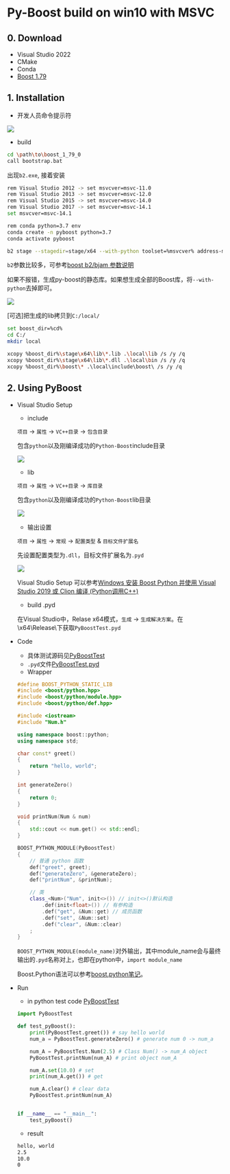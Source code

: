 # Py-Boost build on win10 with MSVC
## 0. Download
- Visual Studio 2022
- CMake
- Conda
- [Boost 1.79](https://nchc.dl.sourceforge.net/project/boost/boost/1.79.0/boost_1_79_0.zip)

## 1. Installation
- 开发人员命令提示符

![](./pics/cl0.png)

- build

```bash
cd \path\to\boost_1_79_0
call bootstrap.bat
```

出现`b2.exe`, 接着安装

```bash
rem Visual Studio 2012 -> set msvcver=msvc-11.0
rem Visual Studio 2013 -> set msvcver=msvc-12.0
rem Visual Studio 2015 -> set msvcver=msvc-14.0
rem Visual Studio 2017 -> set msvcver=msvc-14.1
set msvcver=msvc-14.1

rem conda python=3.7 env
conda create -n pyboost python=3.7
conda activate pyboost

b2 stage --stagedir=stage/x64 --with-python toolset=%msvcver% address-model=64 link=static threading=multi runtime-link=shared --build-type=complete -j8
```

`b2`参数比较多，可参考[boost b2/bjam 参数说明](https://blog.csdn.net/zhangzq86/article/details/90030094)

如果不报错，生成py-boost的静态库。如果想生成全部的Boost库，将`--with-python`去掉即可。

![](./pics/cl1.png)

[可选]把生成的lib拷贝到`C:/local/`
```bash
set boost_dir=%cd%
cd C:/
mkdir local

xcopy %boost_dir%\stage\x64\lib\*.lib .\local\lib /s /y /q
xcopy %boost_dir%\stage\x64\lib\*.dll .\local\bin /s /y /q
xcopy %boost_dir%\boost\* .\local\include\boost\ /s /y /q
```

## 2. Using PyBoost
- Visual Studio Setup

    - include

    `项目` -> `属性` -> `VC++目录` -> `包含目录`

    包含`python`以及刚编译成功的`Python-Boost`include目录

    ![](./pics/vs1.png) 

    - lib

    `项目` -> `属性` -> `VC++目录` -> `库目录`

    包含`python`以及刚编译成功的`Python-Boost`lib目录

    ![](./pics/vs2.png)

    - 输出设置

    `项目` -> `属性` -> `常规` -> `配置类型` & `目标文件扩展名`

    先设置配置类型为`.dll`，目标文件扩展名为`.pyd`

    ![](./pics/vs3.png)

    Visual Studio Setup 可以参考[Windows 安装 Boost Python 并使用 Visual Studio 2019 或 Clion 编译 (Python调用C++) ](https://blog.forgiveher.cn/posts/1574671900/)

    - build .pyd

    在Visual Studio中，Relase x64模式，`生成` -> `生成解决方案`。在\x64\Release\下获取`PyBoostTest.pyd`

- Code

    - 具体测试源码见[PyBoostTest](./code/PyBoostTest)
    - `.pyd`文件[PyBoostTest.pyd](./code/PyBoostTest/PyBoostTest.pyd)
    - Wrapper
    ```C++
    #define BOOST_PYTHON_STATIC_LIB
    #include <boost/python.hpp>
    #include <boost/python/module.hpp>
    #include <boost/python/def.hpp>

    #include <iostream>
    #include "Num.h"

    using namespace boost::python;
    using namespace std;

    char const* greet() 
    {
        return "hello, world";
    }

    int generateZero()
    {
        return 0;
    }

    void printNum(Num & num)
    {
        std::cout << num.get() << std::endl;
    }

    BOOST_PYTHON_MODULE(PyBoostTest)
    {
        // 普通 python 函数
        def("greet", greet);
        def("generateZero", &generateZero);
        def("printNum", &printNum);

        // 类
        class_<Num>("Num", init<>()) // init<>()默认构造
            .def(init<float>()) // 有参构造
            .def("get", &Num::get) // 成员函数
            .def("set", &Num::set)
            .def("clear", &Num::clear)
        ;
    }
    ```

    `BOOST_PYTHON_MODULE(module_name)`对外输出，其中module_name会与最终输出的`.pyd`名称对上，也即在python中，`import module_name`

    Boost.Python语法可以参考[boost.python笔记](https://www.jianshu.com/p/0fee49c58caa)。

- Run

    - in python test code [PyBoostTest](./code/PyBoostTest/PyBoostTest.py)

    ```Python
    import PyBoostTest

    def test_pyBoost():
        print(PyBoostTest.greet()) # say hello world
        num_a = PyBoostTest.generateZero() # generate num 0 -> num_a

        num_A = PyBoostTest.Num(2.5) # Class Num() -> num_A object
        PyBoostTest.printNum(num_A) # print object num_A

        num_A.set(10.0) # set
        print(num_A.get()) # get

        num_A.clear() # clear data
        PyBoostTest.printNum(num_A)


    if __name__ == "__main__":
        test_pyBoost()
    ```

    - result
    ```Bash
    hello, world
    2.5
    10.0
    0
    ```